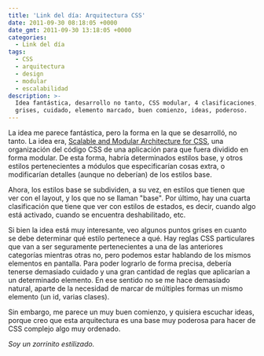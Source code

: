 ```yaml
---
title: 'Link del día: Arquitectura CSS'
date: 2011-09-30 08:18:05 +0000
date_gmt: 2011-09-30 13:18:05 +0000
categories:
  - Link del día
tags:
  - CSS
  - arquitectura
  - design
  - modular
  - escalabilidad
description: >-
  Idea fantástica, desarrollo no tanto, CSS modular, 4 clasificaciones, puntos
  grises, cuidado, elemento marcado, buen comienzo, ideas, poderoso.
---
```



La idea me parece fantástica, pero la forma en la que se desarrolló, no tanto. La idea era, [Scalable and Modular Architecture for CSS](http://smacss.com/book/), una organización del código CSS de una aplicación para que fuera dividido en forma modular. De esta forma, habría determinados estilos base, y otros estilos pertenecientes a módulos que especificarían cosas extra, o modificarían detalles (aunque no deberían) de los estilos base.

Ahora, los estilos base se subdividen, a su vez, en estilos que tienen que ver con el layout, y los que no se llaman "base". Por último, hay una cuarta clasificación que tiene que ver con estilos de estados, es decir, cuando algo está activado, cuando se encuentra deshabilitado, etc.

Si bien la idea está muy interesante, veo algunos puntos grises en cuanto se debe determinar qué estilo pertenece a qué. Hay reglas CSS particulares que van a ser seguramente pertenecientes a una de las anteriores categorías mientras otras no, pero podemos estar hablando de los mismos elementos en pantalla. Para poder lograrlo de forma precisa, debería tenerse demasiado cuidado y una gran cantidad de reglas que aplicarían a un determinado elemento. En ese sentido no se me hace demasiado natural, aparte de la necesidad de marcar de múltiples formas un mismo elemento (un id, varias clases).

Sin embargo, me parece un muy buen comienzo, y quisiera escuchar ideas, porque creo que esta arquitectura es una base muy poderosa para hacer de CSS complejo algo muy ordenado.

_Soy un zorrinito estilizado._
